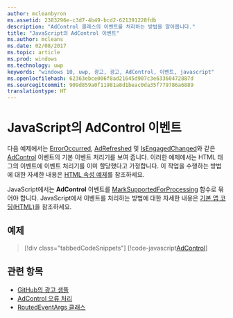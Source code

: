 ```yaml
---
author: mcleanbyron
ms.assetid: 2383296e-c3d7-4b49-bcd2-621391228fdb
description: "AdControl 클래스의 이벤트를 처리하는 방법을 알아봅니다."
title: "JavaScript의 AdControl 이벤트"
ms.author: mcleans
ms.date: 02/08/2017
ms.topic: article
ms.prod: windows
ms.technology: uwp
keywords: "windows 10, uwp, 광고, 광고, AdControl, 이벤트, javascript"
ms.openlocfilehash: 62363ebce006f8ad21645d907c3e63360472887d
ms.sourcegitcommit: 909d859a0f11981a8d1beac0da35f779786a6889
translationtype: HT
---
```

# <a name="adcontrol-events-in-javascript"></a>JavaScript의 AdControl 이벤트

다음 예제에서는 [ErrorOccurred](https://msdn.microsoft.com/library/windows/apps/xaml/microsoft.advertising.winrt.ui.adcontrol.erroroccurred.aspx), [AdRefreshed](https://msdn.microsoft.com/library/windows/apps/xaml/microsoft.advertising.winrt.ui.adcontrol.adrefreshed.aspx) 및 [IsEngagedChanged](https://msdn.microsoft.com/library/windows/apps/xaml/microsoft.advertising.winrt.ui.adcontrol.isengagedchanged.aspx)와 같은 [AdControl](https://msdn.microsoft.com/library/windows/apps/microsoft.advertising.winrt.ui.adcontrol.aspx) 이벤트의 기본 이벤트 처리기를 보여 줍니다. 이러한 예제에서는 HTML 태그의 이벤트에 이벤트 처리기를 이미 할당했다고 가정합니다. 이 작업을 수행하는 방법에 대한 자세한 내용은 [HTML 속성 예제](html-properties-example.md)를 참조하세요.

JavaScript에서는 **AdControl** 이벤트를 [MarkSupportedForProcessing](http://msdn.microsoft.com/library/windows/apps/Hh967819.aspx) 함수로 묶어야 합니다. JavaScript에서 이벤트를 처리하는 방법에 대한 자세한 내용은 [기본 앱 코딩(HTML)](https://msdn.microsoft.com/library/windows/apps/hh780660.aspx#adding-event-handlers)을 참조하세요.

## <a name="examples"></a>예제

> [!div class="tabbedCodeSnippets"]
[!code-javascript[AdControl](./code/AdvertisingSamples/AdControlSamples/js/main.js#EventHandlers)]

## <a name="related-topics"></a>관련 항목

* [GitHub의 광고 샘플](http://aka.ms/githubads)
* [AdControl 오류 처리](adcontrol-error-handling.md)
* [RoutedEventArgs 클래스](http://msdn.microsoft.com/library/system.windows.routedeventargs.aspx)

 

 
